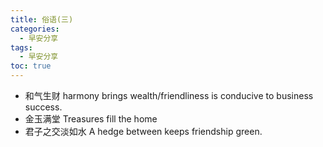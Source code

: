 ```yaml
---
title: 俗语(三)
categories:
  - 早安分享
tags:
  - 早安分享
toc: true 
---
```


* 和气生财 harmony brings wealth/friendliness is conducive to business success.
* 金玉满堂 Treasures fill the home
* 君子之交淡如水 A hedge between keeps friendship green.
